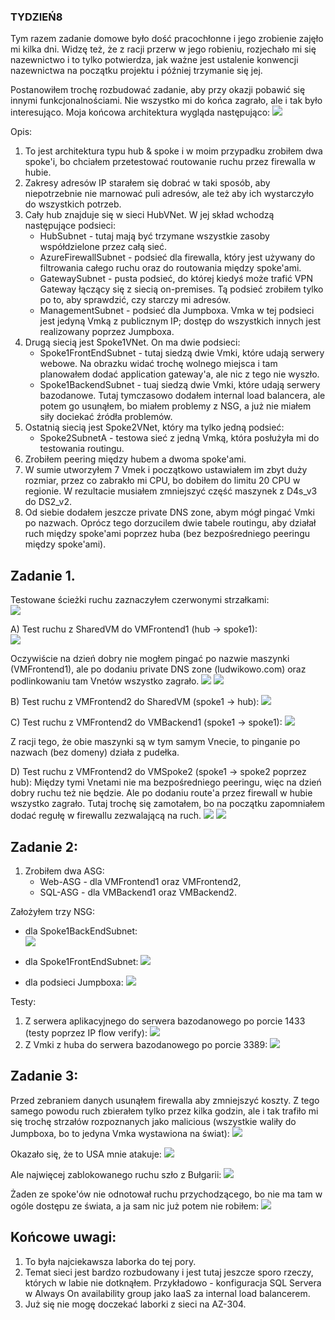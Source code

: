 ### TYDZIEŃ8
Tym razem zadanie domowe było dość pracochłonne i jego zrobienie zajęło mi kilka dni. Widzę też, że z racji przerw w jego robieniu, rozjechało mi się nazewnictwo i to tylko potwierdza, jak ważne jest ustalenie konwencji nazewnictwa na początku projektu i później trzymanie się jej.

Postanowiłem trochę rozbudować zadanie, aby przy okazji pobawić się innymi funkcjonalnościami. Nie wszystko mi do końca zagrało, ale i tak było interesująco. Moja końcowa architektura wygląda następująco: 
![](Img/arch.png)

Opis:
1. To jest architektura typu hub & spoke i w moim przypadku zrobiłem dwa spoke'i, bo chciałem przetestować routowanie ruchu przez firewalla w hubie.
2. Zakresy adresów IP starałem się dobrać w taki sposób, aby niepotrzebnie nie marnować puli adresów, ale też aby ich wystarczyło do wszystkich potrzeb.
3. Cały hub znajduje się w sieci HubVNet. W jej skład wchodzą następujące podsieci:
    - HubSubnet - tutaj mają być trzymane wszystkie zasoby współdzielone przez całą sieć.
    - AzureFirewallSubnet - podsieć dla firewalla, który jest używany do filtrowania całego ruchu oraz do routowania między spoke'ami.
    - GatewaySubnet - pusta podsieć, do której kiedyś może trafić VPN Gateway łączący się z siecią on-premises. Tą podsieć zrobiłem tylko po to, aby sprawdzić, czy starczy mi adresów.
    - ManagementSubnet - podsieć dla Jumpboxa. Vmka w tej podsieci jest jedyną Vmką z publicznym IP; dostęp do wszystkich innych jest realizowany poprzez Jumpboxa.
4. Drugą siecią jest Spoke1VNet. On ma dwie podsieci:
    - Spoke1FrontEndSubnet - tutaj siedzą dwie Vmki, które udają serwery webowe. Na obrazku widać trochę wolnego miejsca i tam planowałem dodać application gateway'a, ale nic z tego nie wyszło.
    - Spoke1BackendSubnet - tuaj siedzą dwie Vmki, które udają serwery bazodanowe. Tutaj tymczasowo dodałem internal load balancera, ale potem go usunąłem, bo miałem problemy z NSG, a już nie miałem siły dociekać źródła problemów.
5. Ostatnią siecią jest Spoke2VNet, który ma tylko jedną podsieć:
    - Spoke2SubnetA - testowa sieć z jedną Vmką, która posłużyła mi do testowania routingu.
6. Zrobiłem peering między hubem a dwoma spoke'ami.
7. W sumie utworzyłem 7 Vmek i początkowo ustawiałem im zbyt duży rozmiar, przez co zabrakło mi CPU, bo dobiłem do limitu 20 CPU w regionie. W rezultacie musiałem zmniejszyć część maszynek z D4s_v3 do DS2_v2.
8. Od siebie dodałem jeszcze private DNS zone, abym mógł pingać Vmki po nazwach.
Oprócz tego dorzucilem dwie tabele routingu, aby działał ruch między spoke'ami poprzez huba (bez bezpośredniego peeringu między spoke'ami).

## Zadanie 1.
Testowane ścieżki ruchu zaznaczyłem czerwonymi strzałkami:  
![](Img/traffic.png)

A) Test ruchu z SharedVM do VMFrontend1 (hub -> spoke1):  
![](Img/A.png)

Oczywiście na dzień dobry nie mogłem pingać po nazwie maszynki (VMFrontend1), ale po dodaniu private DNS zone (ludwikowo.com) oraz podlinkowaniu tam Vnetów wszystko zagrało. 
![](Img/A1.png) 
![](Img/A2.png)

B) Test ruchu z VMFrontend2 do SharedVM (spoke1 -> hub): 
![](Img/B.png) 

C) Test ruchu z VMFrontend2 do VMBackend1 (spoke1 -> spoke1): 
![](Img/C.png) 

Z racji tego, że obie maszynki są w tym samym Vnecie, to pinganie po nazwach (bez domeny) działa z pudełka.

D) Test ruchu z VMFrontend2 do VMSpoke2 (spoke1 -> spoke2 poprzez hub):
Między tymi Vnetami nie ma bezpośredniego peeringu, więc na dzień dobry ruchu też nie będzie. Ale po dodaniu route'a przez firewall w hubie wszystko zagrało. Tutaj trochę się zamotałem, bo na początku zapomniałem dodać regułę w firewallu zezwalającą na ruch.
![](Img/RouteTable.png) 
![](Img/D.png) 

## Zadanie 2:
1. Zrobiłem dwa ASG: 
    - Web-ASG - dla VMFrontend1 oraz VMFrontend2,
    - SQL-ASG - dla VMBackend1 oraz VMBackend2.

Założyłem trzy NSG:
  - dla Spoke1BackEndSubnet:  
![](Img/NSG1.png) 

  - dla Spoke1FrontEndSubnet: 
![](Img/NSG2.png) 

 - dla podsieci Jumpboxa: 
![](Img/NSG3.png) 

Testy:
1. Z serwera aplikacyjnego do serwera bazodanowego po porcie 1433 (testy poprzez IP flow verify): 
![](Img/test1.png) 
2. Z Vmki z huba do serwera bazodanowego po porcie 3389: 
![](Img/test2.png) 

## Zadanie 3:
Przed zebraniem danych usunąłem firewalla aby zmniejszyć koszty. Z tego samego powodu ruch zbierałem tylko przez kilka godzin, ale i tak trafiło mi się trochę strzałów rozpoznanych jako malicious (wszystkie waliły do Jumpboxa, bo to jedyna Vmka wystawiona na świat): 
![](Img/3.png)  

Okazało się, że to USA mnie atakuje: 
![](Img/USA.png)  

Ale najwięcej zablokowanego ruchu szło z Bułgarii: 
![](Img/Bulgaria.png)  

Żaden ze spoke'ów nie odnotował ruchu przychodzącego, bo nie ma tam w ogóle dostępu ze świata, a ja sam nic już potem nie robiłem: 
![](Img/incoming.png)  

## Końcowe uwagi:
1. To była najciekawsza laborka do tej pory.
2. Temat sieci jest bardzo rozbudowany i jest tutaj jeszcze sporo rzeczy, których w labie nie dotknąłem. Przykładowo - konfiguracja SQL Servera w Always On availability group jako IaaS za internal load balancerem.
3. Już się nie mogę doczekać laborki z sieci na AZ-304.
